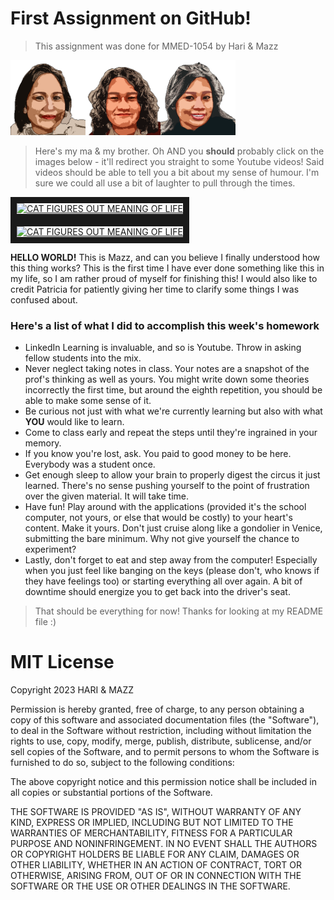# First Assignment on GitHub!

> This assignment was done for MMED-1054 by Hari & Mazz

<img src="img/maricel.PNG" alt="My mother" width="120"/><img src="img/ferman.PNG" alt="My brother" width="120"/><img src="img/marianne.PNG" alt="Hey hey! It's me!" width="120"/>

> Here's my ma & my brother. Oh AND you **should** probably click on the images below - it'll redirect you straight to some Youtube videos! Said videos should be able to tell you a bit about my sense of humour. I'm sure we could all use a bit of laughter to pull through the times.

<a href="http://www.youtube.com/watch?feature=player_embedded&v=WapQVWb5nB0
" target="_blank"><img src="http://img.youtube.com/vi/WapQVWb5nB0/0.jpg" 
alt="CAT FIGURES OUT MEANING OF LIFE" width="240" height="180" border="10" /></a><a href="http://www.youtube.com/watch?feature=player_embedded&v=Q6EPnOkd3gE
" target="_blank"><img src="http://img.youtube.com/vi/Q6EPnOkd3gE/0.jpg" 
alt="CAT FIGURES OUT MEANING OF LIFE" width="240" height="180" border="10" /></a>

**HELLO WORLD!** This is Mazz, and can you believe I finally understood how this thing works? This is the first time I have ever done something like this in my life, so I am rather proud of myself for finishing this! I would also like to credit Patricia for patiently giving her time to clarify some things I was confused about.

### Here's a list of what I did to accomplish this week's homework

* LinkedIn Learning is invaluable, and so is Youtube. Throw in asking fellow students into the mix.
* Never neglect taking notes in class. Your notes are a snapshot of the prof's thinking as well as yours. You might write down some theories incorrectly the first time, but around the eighth repetition, you should be able to make some sense of it.
* Be curious not just with what we're currently learning but also with what **YOU** would like to learn.
* Come to class early and repeat the steps until they're ingrained in your memory.
* If you know you're lost, ask. You paid to good money to be here. Everybody was a student once.
* Get enough sleep to allow your brain to properly digest the circus it just learned. There's no sense pushing yourself to the point of frustration over the given material. It will take time.
* Have fun! Play around with the applications (provided it's the school computer, not yours, or else that would be costly) to your heart's content. Make it yours. Don't just cruise along like a gondolier in Venice, submitting the bare minimum. Why not give yourself the chance to experiment?
* Lastly, don't forget to eat and step away from the computer! Especially when you just feel like banging on the keys (please don't, who knows if they have feelings too) or starting everything all over again. A bit of downtime should energize you to get back into the driver's seat.

> That should be everything for now! Thanks for looking at my README file :)

# MIT License 
Copyright 2023 HARI & MAZZ

Permission is hereby granted, free of charge, to any person obtaining a copy of this software and associated documentation files (the "Software"), to deal in the Software without restriction, including without limitation the rights to use, copy, modify, merge, publish, distribute, sublicense, and/or sell copies of the Software, and to permit persons to whom the Software is furnished to do so, subject to the following conditions:

The above copyright notice and this permission notice shall be included in all copies or substantial portions of the Software.

THE SOFTWARE IS PROVIDED "AS IS", WITHOUT WARRANTY OF ANY KIND, EXPRESS OR IMPLIED, INCLUDING BUT NOT LIMITED TO THE WARRANTIES OF MERCHANTABILITY, FITNESS FOR A PARTICULAR PURPOSE AND NONINFRINGEMENT. IN NO EVENT SHALL THE AUTHORS OR COPYRIGHT HOLDERS BE LIABLE FOR ANY CLAIM, DAMAGES OR OTHER LIABILITY, WHETHER IN AN ACTION OF CONTRACT, TORT OR OTHERWISE, ARISING FROM, OUT OF OR IN CONNECTION WITH THE SOFTWARE OR THE USE OR OTHER DEALINGS IN THE SOFTWARE.


